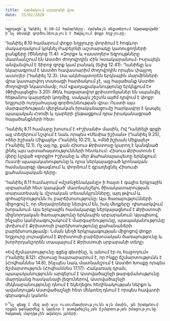 ```yaml
---
title:  Հարձակում սրբարանի վրա
date:  25/02/2020
---
```


`Կարդացե՛ք Դանիել 8.10–12 համարները։ Համաձայն տեքստերում նկարագրվածի՝ ի՞նչ տեսակի գործունեություն է ծավալում փոքր եղջյուրը։`

Դանիել 8.10 համարում փոքր եղջյուրը փորձում է հոգևոր մակարդակում կրկնել Բաբելոնի աշտարակը կառուցողների ջանքերը (Ծննդոց 11.4): «Զորք» և «աստղեր» եզրույթները մատնանշում են Աստծո ժողովրդին Հին Կտակարանում։ Իսրայելն անվանվում է Տիրոջ զորք կամ բանակ (Ելից 12.41)։ Դանիելը ևս նկարագրում է Աստծո հավատարիմ ժողովրդին որպես փայլող աստղեր (Դանիել 12.3)։ Սա ակնհայտորեն երկնային մարմինների վրա կատարվող տառացի հարձակում չէ, այլ հալածանք Աստծո ժողովրդի նկատմամբ, ում «քաղաքականությունը երկնքում է» (Փիլիպպեցիս 3.20): Թեև հազարավոր քրիստոնյաներ են սպանվել հեթանոս կայսրերի կողմից, սակայն շեշտն այժմ դրվում է փոքր եղջյուրի ուղղահայաց գործունեության վրա։ Ուստի այս մարգարեության վերջնական իրականացումը հարկավոր է կապել պապական Հռոմի և դարերի ընթացքում դրա իրականացրած հալածանքների հետ։

Դանիել 8.11 համարը խոսում է «Իշխանի» մասին, Ով Դանիելի գրքի այլ տեղերում նշվում է նաև որպես «Մեսիա իշխան» (Դանիել 9.25), «ձեր իշխան Միքայել» (Դանիել 10.21), և «մեծ իշխան Միքայել» (Դանիել 12.1). Ոչ այլ ոք, քան Հիսուս Քրիստոսը կարող է կանգնած լինել այս արտահայտությունների հետևում։ Հիսուս Քրիստոսն է վերը նշված «զորքի» Իշխանը և մեր Քահանայապետը երկնքում։ Ուստի պապականությունը և դրա ներկայացրած կրոնական համակարգը մթագնում և փորձում է զբաղեցնել Հիսուսի քահանայական դերը։

Դանիել 8.11 համարում «մշտնջենականը» ի հայտ է գալիս երկրային սրբարանի հետ կապված՝ մատնանշելու ծիսակատարության տարատեսակ և մշտական տեսանկյունները, այդ թվում և զոհաբերությունն ու բարեխոսությունը։ Այս ծառայությունների միջոցով է, որ մեղավորները ներվում են, իսկ մեղքերը՝ դիտարկվում խորանում։ Այս երկրային համակարգը ներկայացնում է Քրիստոսի միջնորդական ծառայությունը երկնային սրբարանում։ Այսպիսով, ինչպես կանխագուշակում է մարգարեությունը, պապականությունը փոխում է Քրիստոսի բարեխոսությունը քահանաների բարեխոսությամբ։ Նման կեղծ երկրպագության միջոցով փոքր եղջյուրը յուրացնում է Քրիստոսի բարեխոսական ծառայությունը և խորհրդանշորեն տապալում է Քրիստոսի սրբարանի տեղը։

«Եվ ճշմարտությունը գցեց գետինը, և անում էր ու հաջողում» (Դանիել 8.12): Հիսուսը հայտարարում է, որ Ինքը ճշմարտությունն է (Հովհաննես 14.6), ինչպես նաև մատնանշում է Աստծո Խոսքը որպես ճշմարտություն (Հովհաննես 17.17)։ Հակառակ դրան, պապականությունն արգելում է Աստվածաշնչի թարգմանությունը մարդկանց հասկանալի լեզուներով, Աստվածաշնչի մեկնաբանությունը դնում է եկեղեցու հեղինակության ներքո և ավանդույթն Աստվածաշնչի հետ մեկտեղ դնում է որպես հավատի գերագույն կանոն։

`Ի՞նչ պետք է մեզ ասի այս ուսումնասիրությունն այն մասին, թե իրականում որքան թանկարժեք և կարևոր է աստվածաշնչյան ճշմարտության իմացությունը՝ հակառակ մարդկային ավանդույթների։`